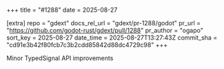+++
title = "#1288"
date = 2025-08-27

[extra]
repo = "gdext"
docs_rel_url = "gdext/pr-1288/godot"
pr_url = "https://github.com/godot-rust/gdext/pull/1288"
pr_author = "ogapo"
sort_key = 2025-08-27
date_time = 2025-08-27T13:27:43Z
commit_sha = "cd91e3b42f80fcb7c3b2cdd85842d88dc4729c98"
+++

Minor TypedSignal API improvements
